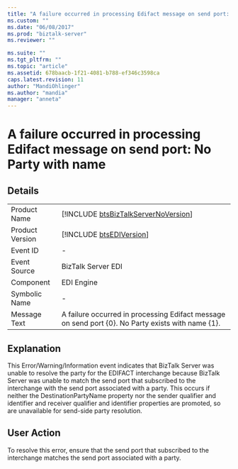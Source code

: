 ```yaml
---
title: "A failure occurred in processing Edifact message on send port: No Party with name | Microsoft Docs"
ms.custom: ""
ms.date: "06/08/2017"
ms.prod: "biztalk-server"
ms.reviewer: ""

ms.suite: ""
ms.tgt_pltfrm: ""
ms.topic: "article"
ms.assetid: 678baacb-1f21-4081-b788-ef346c3598ca
caps.latest.revision: 11
author: "MandiOhlinger"
ms.author: "mandia"
manager: "anneta"
---
```

# A failure occurred in processing Edifact message on send port: No Party with name
## Details  
  
|                 |                                                                                                   |
|-----------------|---------------------------------------------------------------------------------------------------|
|  Product Name   |        [!INCLUDE [btsBizTalkServerNoVersion](../includes/btsbiztalkservernoversion-md.md)]        |
| Product Version |                    [!INCLUDE [btsEDIVersion](../includes/btsediversion-md.md)]                    |
|    Event ID     |                                                 -                                                 |
|  Event Source   |                                        BizTalk Server EDI                                         |
|    Component    |                                            EDI Engine                                             |
|  Symbolic Name  |                                                 -                                                 |
|  Message Text   | A failure occurred in processing Edifact message on send port {0}. No Party exists with name {1}. |
  
## Explanation  
 This Error/Warning/Information event indicates that BizTalk Server was unable to resolve the party for the EDIFACT interchange because BizTalk Server was unable to match the send port that subscribed to the interchange with the send port associated with a party. This occurs if neither the DestinationPartyName property nor the sender qualifier and identifier and receiver qualifier and identifier properties are promoted, so are unavailable for send-side party resolution.  
  
## User Action  
 To resolve this error, ensure that the send port that subscribed to the interchange matches the send port associated with a party.